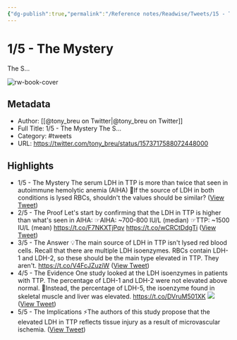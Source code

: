 ```yaml
---
{"dg-publish":true,"permalink":"/Reference notes/Readwise/Tweets/15 - The Mystery◙The S.../"}
---
```


# 1/5 - The Mystery
The S...

![rw-book-cover](https://pbs.twimg.com/profile_images/1305684686392512512/leHRK3Ad.jpg)

## Metadata
- Author: [[@tony_breu on Twitter\|@tony_breu on Twitter]]
- Full Title: 1/5 - The Mystery
The S...
- Category: #tweets
- URL: https://twitter.com/tony_breu/status/1573717588072448000

## Highlights
- 1/5 - The Mystery
  The serum LDH in TTP is more than twice that seen in autoimmune hemolytic anemia (AIHA)
  🤔If the source of LDH in both conditions is lysed RBCs, shouldn't the values should be similar? ([View Tweet](https://twitter.com/tony_breu/status/1573717588072448000))
- 2/5 - The Proof
  Let's start by confirming that the LDH in TTP is higher than what's seen in AIHA:
  ☞AIHA: ~700-800 IU/L (median)
  ☞TTP: ~1500 IU/L (mean)
  https://t.co/F7NKXTjPqv
  https://t.co/wCRCtDdgTi ([View Tweet](https://twitter.com/tony_breu/status/1573717589024440321))
- 3/5 - The Answer
  💡The main source of LDH in TTP isn't lysed red blood cells.
  Recall that there are multiple LDH isoenzymes. RBCs contain LDH-1 and LDH-2, so these should be the main type elevated in TTP. They aren't.
  https://t.co/V4FcJZuziW ([View Tweet](https://twitter.com/tony_breu/status/1573717589938868224))
- 4/5 - The Evidence
  One study looked at the LDH isoenzymes in patients with TTP.
  The percentage of LDH-1 and LDH-2 were not elevated above normal.
  🔑Instead, the percentage of LDH-5, the isoenzyme found in skeletal muscle and liver was elevated.
  https://t.co/DVruM501XK 
  ![](https://pbs.twimg.com/media/Fdb30BtWQAAbSB-.jpg) ([View Tweet](https://twitter.com/tony_breu/status/1573717597996163074))
- 5/5 - The Implications
  ⚡️The authors of this study propose that the elevated LDH in TTP reflects tissue injury as a result of microvascular ischemia. ([View Tweet](https://twitter.com/tony_breu/status/1573717599619252225))
